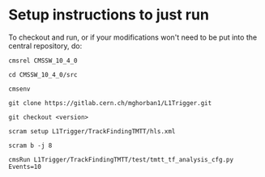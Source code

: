 # Setup instructions to just run

To checkout and run, or if your modifications won't need to be put into the central repository, do:

```
cmsrel CMSSW_10_4_0

cd CMSSW_10_4_0/src

cmsenv

git clone https://gitlab.cern.ch/mghorban1/L1Trigger.git

git checkout <version>

scram setup L1Trigger/TrackFindingTMTT/hls.xml 

scram b -j 8

cmsRun L1Trigger/TrackFindingTMTT/test/tmtt_tf_analysis_cfg.py Events=10
```
